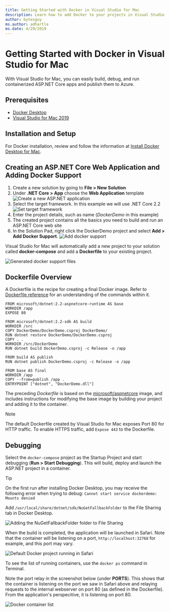 ```yaml
---
title: Getting Started with Docker in Visual Studio for Mac
description: Learn how to add Docker to your projects in Visual Studio for Mac
author: bytesguy
ms.author: adhartle
ms.date: 4/29/2019
---
```


# Getting Started with Docker in Visual Studio for Mac

With Visual Studio for Mac, you can easily build, debug, and run containerized ASP.NET Core apps and publish them to Azure.

## Prerequisites

* [Docker Desktop](https://hub.docker.com/editions/community/docker-ce-desktop-mac)
* [Visual Studio for Mac 2019](https://visualstudio.microsoft.com/vs/mac)

## Installation and Setup

For Docker installation, review and follow the information at [Install Docker Desktop for Mac](https://docs.docker.com/docker-for-mac/install/).

## Creating an ASP.NET Core Web Application and Adding Docker Support

1. Create a new solution by going to **File > New Solution**
1. Under **.NET Core > App** choose the **Web Application** template
![Create a new ASP.NET application](media/docker-quickstart-1.png)
1. Select the target framework. In this example we will use .NET Core 2.2
![Set target framework](media/docker-quickstart-2.png)
1. Enter the project details, such as name (_DockerDemo_ in this example)
1. The created project contains all the basics you need to build and run an ASP.NET Core web site
1. In the Solution Pad, right click the DockerDemo project and select **Add > Add Docker Support**.
![Add docker support](media/docker-quickstart-3.png)

Visual Studio for Mac will automatically add a new project to your solution called **docker-compose** and add a **Dockerfile** to your existing project.

![Generated docker support files](media/docker-quickstart-4.png)

## Dockerfile Overview

A Dockerfile is the recipe for creating a final Docker image. Refer to [Dockerfile reference](https://docs.docker.com/engine/reference/builder/) for an understanding of the commands within it.

```
FROM microsoft/dotnet:2.2-aspnetcore-runtime AS base
WORKDIR /app
EXPOSE 80

FROM microsoft/dotnet:2.2-sdk AS build
WORKDIR /src
COPY DockerDemo/DockerDemo.csproj DockerDemo/
RUN dotnet restore DockerDemo/DockerDemo.csproj
COPY . .
WORKDIR /src/DockerDemo
RUN dotnet build DockerDemo.csproj -c Release -o /app

FROM build AS publish
RUN dotnet publish DockerDemo.csproj -c Release -o /app

FROM base AS final
WORKDIR /app
COPY --from=publish /app .
ENTRYPOINT ["dotnet", "DockerDemo.dll"]
```

The preceding *Dockerfile* is based on the [microsoft/aspnetcore](https://hub.docker.com/r/microsoft/aspnetcore/) image, and includes instructions for modifying the base image by building your project and adding it to the container.

> [!NOTE]
> The default Dockerfile created by Visual Studio for Mac exposes Port 80 for HTTP traffic. To enable HTTPS traffic, add `Expose 443` to the Dockerfile.

## Debugging

Select the `docker-compose` project as the Startup Project and start debugging (**Run > Start Debugging**). This will build, deploy and launch the ASP.NET project in a container.

> [!TIP]
> On the first run after installing Docker Desktop, you may receive the following error when trying to debug: `Cannot start service dockerdemo: Mounts denied`
> 
> Add `/usr/local/share/dotnet/sdk/NuGetFallbackFolder` to the File Sharing tab in Docker Desktop.
>
> ![Adding the NuGetFallbackFolder folder to File Sharing](media/docker-quickstart-5.png)

When the build is completed, the application will be launched in Safari. Note that the container will be listening on a port, `http://localhost:32768` for example, and this port may vary.

![Default Docker project running in Safari](media/docker-quickstart-6.png)

To see the list of running containers, use the `docker ps` command in Terminal. 

Note the port relay in the screenshot below (under **PORTS**). This shows that the container is listening on the port we saw in Safari above and relaying requests to the internal webserver on port 80 (as defined in the Dockerfile). From the application's perspecitive, it is listening on port 80.

![Docker container list](media/docker-quickstart-7.png)